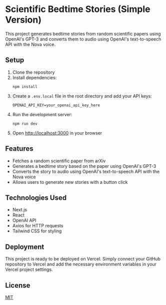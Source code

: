# Scientific Bedtime Stories (Simple Version)

This project generates bedtime stories from random scientific papers using OpenAI's GPT-3 and converts them to audio using OpenAI's text-to-speech API with the Nova voice.

## Setup

1. Clone the repository
2. Install dependencies:
   ```
   npm install
   ```
3. Create a `.env.local` file in the root directory and add your API keys:
   ```
   OPENAI_API_KEY=your_openai_api_key_here
   ```
4. Run the development server:
   ```
   npm run dev
   ```
5. Open [http://localhost:3000](http://localhost:3000) in your browser

## Features

- Fetches a random scientific paper from arXiv
- Generates a bedtime story based on the paper using OpenAI's GPT-3
- Converts the story to audio using OpenAI's text-to-speech API with the Nova voice
- Allows users to generate new stories with a button click

## Technologies Used

- Next.js
- React
- OpenAI API
- Axios for HTTP requests
- Tailwind CSS for styling

## Deployment

This project is ready to be deployed on Vercel. Simply connect your GitHub repository to Vercel and add the necessary environment variables in your Vercel project settings.

## License

[MIT](https://choosealicense.com/licenses/mit/)